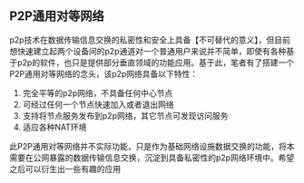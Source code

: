 ## P2P通用对等网络

p2p技术在数据传输信息交换的私密性和安全上具备【不可替代的意义】，但目前想快速建立起两个设备间的p2p通道对一个普通用户来说并不简单，即使有各种基于p2p的软件，也只是提供部分垂直领域的功能应用。基于此，笔者有了搭建一个P2P通用对等网络的念头，该p2p网络具备以下特性：

1. 完全平等的p2p网络，不具备任何中心节点
2. 可经过任何一个节点快速加入或者退出网络
3. 支持将节点服务发布到p2p网络，其它节点可发现访问服务
4. 适应各种NAT环境

此P2P通用对等网络并不实际功能，只是作为基础网络设施数据交换的功能，将本需要在公网暴露的数据传输信息交换，沉淀到具备私密性的p2p网络环境中。希望之后可以衍生出一些有趣的应用